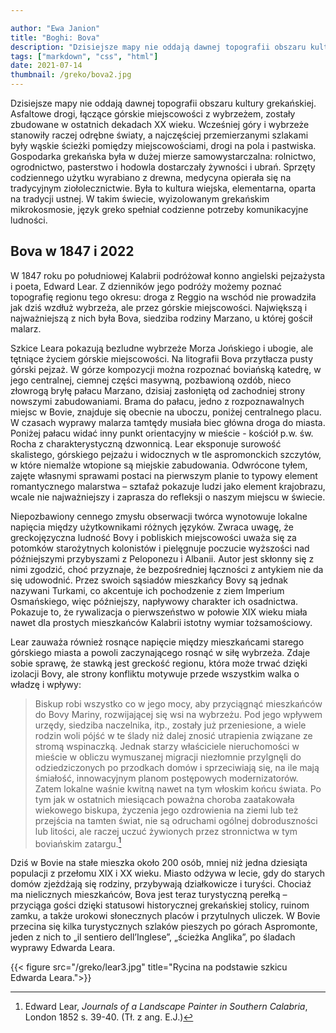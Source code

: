 ```yaml
---

author: "Ewa Janion"
title: "Boghi: Bova"
description: "Dzisiejsze mapy nie oddają dawnej topografii obszaru kultury grekańskiej."
tags: ["markdown", "css", "html"]
date: 2021-07-14
thumbnail: /greko/bova2.jpg
---
```


Dzisiejsze mapy nie oddają dawnej topografii obszaru kultury grekańskiej. Asfaltowe drogi, łączące górskie miejscowości z wybrzeżem, zostały zbudowane w ostatnich dekadach XX wieku.  Wcześniej góry i wybrzeże stanowiły raczej odrębne światy, a najczęściej przemierzanymi szlakami były wąskie ścieżki pomiędzy miejscowościami, drogi na pola i pastwiska. Gospodarka grekańska była w dużej mierze samowystarczalna: rolnictwo, ogrodnictwo, pasterstwo i hodowla dostarczały żywności i ubrań. Sprzęty codziennego użytku wyrabiano z drewna, medycyna opierała się na tradycyjnym ziołolecznictwie. Była to kultura wiejska, elementarna, oparta na tradycji ustnej. W takim świecie, wyizolowanym grekańskim mikrokosmosie, język greko spełniał codzienne potrzeby komunikacyjne ludności. 

## Bova w 1847 i 2022

W 1847 roku po południowej Kalabrii podróżował konno angielski pejzażysta i poeta, Edward Lear. Z dzienników jego podróży możemy poznać topografię regionu tego okresu: droga z Reggio na wschód nie prowadziła jak dziś wzdłuż wybrzeża, ale przez górskie miejscowości. Największą i najważniejszą z nich była Bova, siedziba rodziny Marzano, u której gościł malarz. 

Szkice Leara pokazują bezludne wybrzeże Morza Jońskiego i ubogie, ale tętniące życiem górskie miejscowości. Na litografii Bova przytłacza pusty górski pejzaż.  W górze kompozycji można rozpoznać boviańską katedrę, w jego centralnej, ciemnej części masywną, pozbawioną ozdób, nieco złowrogą bryłę pałacu Marzano, dzisiaj zasłoniętą od zachodniej strony nowszymi zabudowaniami. Brama do pałacu, jedno z rozpoznawalnych miejsc w Bovie, znajduje się obecnie na uboczu, poniżej centralnego placu. W czasach wyprawy malarza tamtędy musiała biec główna droga do miasta. Poniżej pałacu widać inny punkt orientacyjny w mieście - kościół p.w. św. Rocha z charakterystyczną dzwonnicą. Lear eksponuje surowość skalistego, górskiego pejzażu i widocznych w tle aspromonckich szczytów, w które niemalże wtopione są miejskie zabudowania. Odwrócone tyłem, zajęte własnymi sprawami postaci na pierwszym planie to typowy element romantycznego malarstwa – sztafaż pokazuje ludzi jako element krajobrazu, wcale nie najważniejszy i zaprasza do refleksji o naszym miejscu w świecie. 

Niepozbawiony cennego zmysłu obserwacji twórca wynotowuje lokalne napięcia między użytkownikami różnych języków. Zwraca uwagę, że greckojęzyczna ludność Bovy i pobliskich miejscowości uważa się za potomków starożytnych kolonistów i pielęgnuje poczucie wyższości nad późniejszymi przybyszami z Peloponezu i Albanii. Autor jest skłonny się z nimi zgodzić, choć przyznaje, że bezpośredniej łączności z antykiem nie da się udowodnić. Przez swoich sąsiadów mieszkańcy Bovy są jednak nazywani Turkami, co akcentuje ich pochodzenie z ziem Imperium Osmańskiego, więc późniejszy, napływowy charakter ich osadnictwa. Pokazuje to, że rywalizacja o pierwszeństwo w połowie XIX wieku miała nawet dla prostych mieszkańców Kalabrii istotny wymiar tożsamościowy. 

Lear zauważa również rosnące napięcie między mieszkańcami starego górskiego miasta a powoli zaczynającego rosnąć w siłę wybrzeża. Zdaje sobie sprawę, że stawką jest greckość regionu, która może trwać dzięki izolacji Bovy, ale strony konfliktu motywuje przede wszystkim walka o władzę i wpływy: 

> Biskup robi wszystko co w jego mocy, aby przyciągnąć mieszkańców do Bovy Mariny, rozwijającej się wsi na wybrzeżu. Pod jego wpływem urzędy, siedziba naczelnika, itp., zostały już przeniesione, a wiele rodzin woli pójść w te ślady niż dalej znosić utrapienia związane ze stromą wspinaczką. Jednak starzy właściciele nieruchomości w mieście w obliczu wymuszanej migracji niezłomnie przylgnęli do odziedziczonych po przodkach domów i sprzeciwiają się, na ile mają śmiałość, innowacyjnym planom postępowych modernizatorów. Zatem lokalne waśnie kwitną nawet na tym włoskim końcu świata. Po tym jak w ostatnich miesiącach poważna choroba zaatakowała wiekowego biskupa, życzenia jego ozdrowienia na ziemi lub też przejścia na tamten świat, nie są odruchami ogólnej dobroduszności lub litości, ale raczej uczuć żywionych przez stronnictwa w tym boviańskim zatargu.[^1]  

Dziś w Bovie na stałe mieszka około 200 osób, mniej niż jedna dziesiąta populacji z przełomu XIX i XX wieku. Miasto odżywa w lecie, gdy do starych domów zjeżdżają się rodziny, przybywają działkowicze i turyści. Chociaż ma nielicznych mieszkańców, Bova jest teraz turystyczną perełką – przyciąga gości dzięki statusowi historycznej grekańskiej stolicy, ruinom zamku, a także urokowi słonecznych placów i przytulnych uliczek. W Bovie przecina się kilka turystycznych szlaków pieszych po górach Aspromonte, jeden z nich to „il sentiero dell’Inglese”, „ścieżka Anglika”, po śladach wyprawy Edwarda Leara. 

[^1]: Edward Lear, *Journals of a Landscape Painter in Southern Calabria*, London 1852 s. 39-40. (Tł. z ang. E.J.)

{{< figure src="/greko/lear3.jpg" title="Rycina na podstawie szkicu Edwarda Leara.">}}
